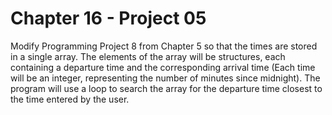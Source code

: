# Chapter 16 - Project 05

Modify Programming Project 8 from Chapter 5 so that the times are stored in a
single array.  The elements of the array will be structures, each containing a
departure time and the corresponding arrival time (Each time will be an integer,
representing the number of minutes since midnight).  The program will use a loop
to search the array for the departure time closest to the time entered by the
user.
